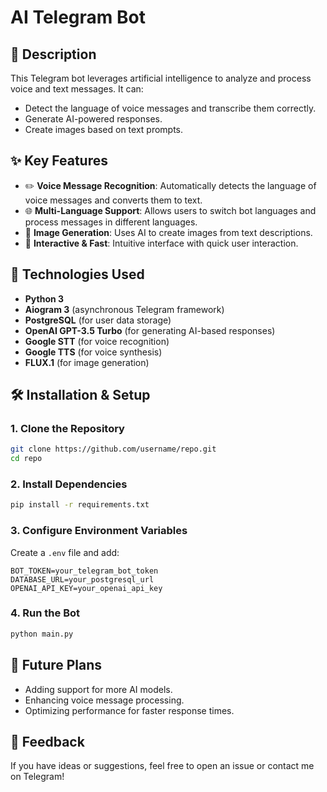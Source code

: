 # AI Telegram Bot

## 🤖 Description
This Telegram bot leverages artificial intelligence to analyze and process voice and text messages. It can:
- Detect the language of voice messages and transcribe them correctly.
- Generate AI-powered responses.
- Create images based on text prompts.

## ✨ Key Features
- ✏️ **Voice Message Recognition**: Automatically detects the language of voice messages and converts them to text.
- 🌐 **Multi-Language Support**: Allows users to switch bot languages and process messages in different languages.
- 🎨 **Image Generation**: Uses AI to create images from text descriptions.
- 🧠 **Interactive & Fast**: Intuitive interface with quick user interaction.

## 💪 Technologies Used
- **Python 3**
- **Aiogram 3** (asynchronous Telegram framework)
- **PostgreSQL** (for user data storage)
- **OpenAI GPT-3.5 Turbo** (for generating AI-based responses)
- **Google STT** (for voice recognition)
- **Google TTS** (for voice synthesis)
- **FLUX.1** (for image generation)

## 🛠 Installation & Setup
### 1. Clone the Repository
```bash
git clone https://github.com/username/repo.git
cd repo
```

### 2. Install Dependencies
```bash
pip install -r requirements.txt
```

### 3. Configure Environment Variables
Create a `.env` file and add:
```
BOT_TOKEN=your_telegram_bot_token
DATABASE_URL=your_postgresql_url
OPENAI_API_KEY=your_openai_api_key
```

### 4. Run the Bot
```bash
python main.py
```

## 🚀 Future Plans
- Adding support for more AI models.
- Enhancing voice message processing.
- Optimizing performance for faster response times.

## 💌 Feedback
If you have ideas or suggestions, feel free to open an issue or contact me on Telegram!


